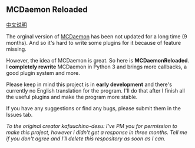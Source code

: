 ## MCDaemon Reloaded

[中文说明](./README_zh.md)

The orginal version of [MCDaemon](https://github.com/kafuuchino-desu/MCDaemon) has been not updated for a long time (9 months). And so it's hard to write some plugins for it because of feature missing.

However, the idea of MCDaemon is great. So here is **MCDaemonReloaded**. I **completely rewrite** MCDaemon in Python 3 and brings more callbacks, a good plugin system and more.

Please keep in mind this project is in **early development** and there's currently no English translation for the program. I'll do that after I finish all the useful plugins and make the program more stable.

If you have any suggestions or find any bugs, please submit them in the Issues tab.

*To the original creator kafuuchino-desu: I've PM you for permission to make this project, however i didn't get a response in three months. Tell me if you don't agree and I'll delete this respository as soon as I can.*
